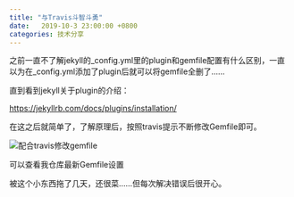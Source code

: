 ```yaml
---
title: "与Travis斗智斗勇"
date:   2019-10-3 23:00:00 +0800
categories: 技术分享
---
```


之前一直不了解jekyll的_config.yml里的plugin和gemfile配置有什么区别，一直以为在_config.yml添加了plugin后就可以将gemfile全删了……

直到看到jekyll关于plugin的介绍：

<https://jekyllrb.com/docs/plugins/installation/>

在这之后就简单了，了解原理后，按照travis提示不断修改Gemfile即可。

![配合travis修改gemfile](https://i.imgur.com/KqztGEP.png)

可以查看我仓库最新Gemfile设置

被这个小东西拖了几天，还很菜……但每次解决错误后很开心。
